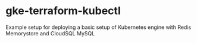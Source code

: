 # gke-terraform-kubectl
Example setup for deploying a basic setup of Kubernetes engine with Redis Memorystore and CloudSQL MySQL
